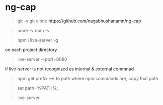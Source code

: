 # ng-cap



>git -v
>git clone https://github.com/nagabhushanamn/ng-cap

>node -v
>npm -v

>npm i live-server -g

on each project directory
> live-server --port=8080

if live-server is not recognized as internal & external commnad

> npm get prefix   ==> to path where npm commands are, copy that path

> set path=%PATH%;<paste npm path from above command>

> live-server
